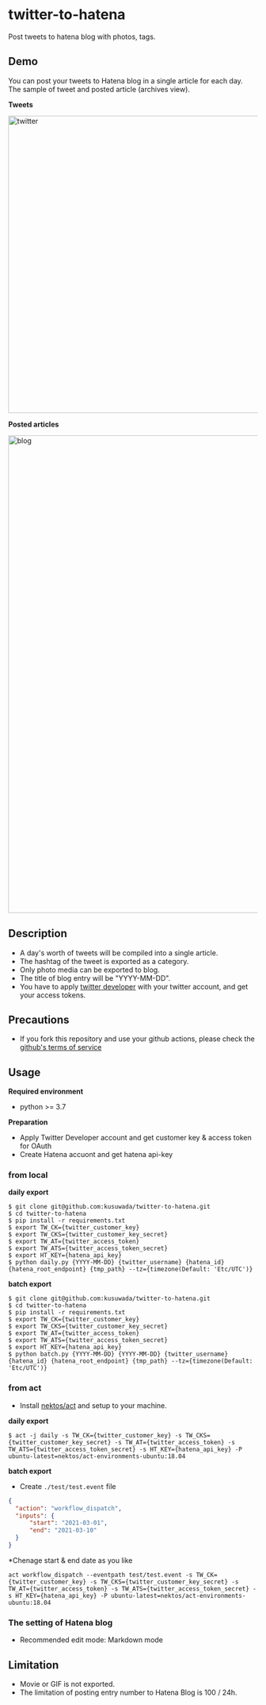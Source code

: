# twitter-to-hatena

Post tweets to hatena blog with photos, tags.

## Demo

You can post your tweets to Hatena blog in a single article for each day.  
The sample of tweet and posted article (archives view).

**Tweets**

<img width="599" alt="twitter" src="https://user-images.githubusercontent.com/16054638/111025345-ddd0bb80-8426-11eb-91c1-74c19506fb45.png">

**Posted articles**

<img width="962" alt="blog" src="https://user-images.githubusercontent.com/16054638/111025351-e9bc7d80-8426-11eb-90d1-7a3c9bd93236.png">

## Description

* A day's worth of tweets will be compiled into a single article.
* The hashtag of the tweet is exported as a category.
* Only photo media can be exported to blog.
* The title of blog entry will be "YYYY-MM-DD".
* You have to apply [twitter developer](https://developer.twitter.com/en) with your twitter account, and get your access tokens.

## Precautions

* If you fork this repository and use your github actions, please check the [github's terms of service](https://docs.github.com/en/github/site-policy/github-additional-product-terms#5-actions-and-packages)

## Usage

**Required environment**

* python >= 3.7

**Preparation**

* Apply Twitter Developer account and get customer key & access token for OAuth
* Create Hatena accuont and get hatena api-key

### from local

**daily export**

```
$ git clone git@github.com:kusuwada/twitter-to-hatena.git
$ cd twitter-to-hatena
$ pip install -r requirements.txt
$ export TW_CK={twitter_customer_key}
$ export TW_CKS={twitter_customer_key_secret}
$ export TW_AT={twitter_access_token}
$ export TW_ATS={twitter_access_token_secret}
$ export HT_KEY={hatena_api_key}
$ python daily.py {YYYY-MM-DD} {twitter_username} {hatena_id} {hatena_root_endpoint} {tmp_path} --tz={timezone(Default: 'Etc/UTC')}
```

**batch export**

```
$ git clone git@github.com:kusuwada/twitter-to-hatena.git
$ cd twitter-to-hatena
$ pip install -r requirements.txt
$ export TW_CK={twitter_customer_key}
$ export TW_CKS={twitter_customer_key_secret}
$ export TW_AT={twitter_access_token}
$ export TW_ATS={twitter_access_token_secret}
$ export HT_KEY={hatena_api_key}
$ python batch.py {YYYY-MM-DD} {YYYY-MM-DD} {twitter_username} {hatena_id} {hatena_root_endpoint} {tmp_path} --tz={timezone(Default: 'Etc/UTC')}
```

### from act

* Install [nektos/act](https://github.com/nektos/act) and setup to your machine.

**daily export**

```
$ act -j daily -s TW_CK={twitter_customer_key} -s TW_CKS={twitter_customer_key_secret} -s TW_AT={twitter_access_token} -s TW_ATS={twitter_access_token_secret} -s HT_KEY={hatena_api_key} -P ubuntu-latest=nektos/act-environments-ubuntu:18.04
```

**batch export**

* Create `./test/test.event` file

```json
{
  "action": "workflow_dispatch",
  "inputs": {
      "start": "2021-03-01",
      "end": "2021-03-10"
  }
}
```

*Chenage start & end date as you like

```
act workflow_dispatch --eventpath test/test.event -s TW_CK={twitter_customer_key} -s TW_CKS={twitter_customer_key_secret} -s TW_AT={twitter_access_token} -s TW_ATS={twitter_access_token_secret} -s HT_KEY={hatena_api_key} -P ubuntu-latest=nektos/act-environments-ubuntu:18.04
```

### The setting of Hatena blog

* Recommended edit mode: Markdown mode

## Limitation

* Movie or GIF is not exported.
* The limitation of posting entry number to Hatena Blog is 100 / 24h.